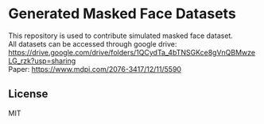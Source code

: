 # Generated Masked Face Datasets

This repository is used to contribute simulated masked face dataset. <br>
All datasets can be accessed through google drive: https://drive.google.com/drive/folders/1QCydTa_4bTNSGKce8gVnQBMwzeLG_rzk?usp=sharing <br>
Paper: https://www.mdpi.com/2076-3417/12/11/5590 

## License

MIT
